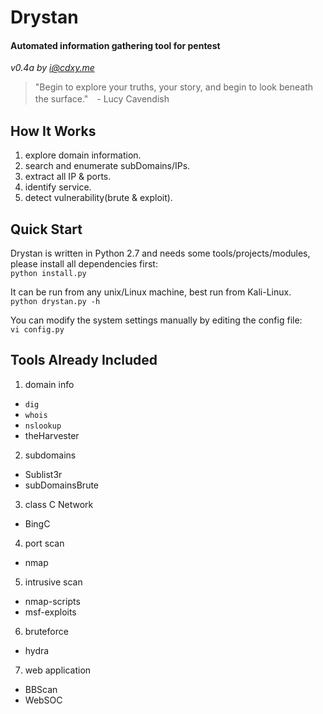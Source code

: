 # Drystan
#### Automated information gathering tool for pentest

*v0.4a by <i@cdxy.me>*


> "Begin to explore your truths, your story, and begin to look beneath the surface."　- Lucy Cavendish     

How It Works
------------
1. explore domain information. 
2. search and enumerate subDomains/IPs.
3. extract all IP & ports.
4. identify service.
5. detect vulnerability(brute & exploit).



Quick Start
-----------
Drystan is written in Python 2.7 and needs some tools/projects/modules, please install all dependencies first:  
`python install.py`   
  
It can be run from any unix/Linux machine, best run from Kali-Linux.  
`python drystan.py -h`  
  
You can modify the system settings manually by editing the config file:  
`vi config.py`  


Tools Already Included
----------------------
1. domain info
  * `dig`
  * `whois`
  * `nslookup`
  * theHarvester
2. subdomains
  * Sublist3r
  * subDomainsBrute
3. class C Network
  * BingC
4. port scan
  * nmap
5. intrusive scan
  * nmap-scripts
  * msf-exploits
6. bruteforce
  * hydra
7. web application
  * BBScan
  * WebSOC